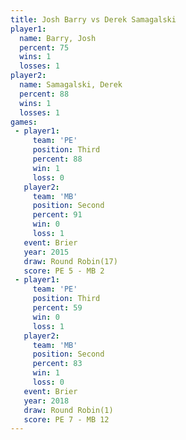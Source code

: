 ```yaml
---
title: Josh Barry vs Derek Samagalski
player1:                 
  name: Barry, Josh      
  percent: 75            
  wins: 1                
  losses: 1              
player2:                 
  name: Samagalski, Derek
  percent: 88            
  wins: 1                
  losses: 1              
games:
 - player1:         
     team: 'PE'     
     position: Third
     percent: 88    
     win: 1         
     loss: 0        
   player2:          
     team: 'MB'      
     position: Second
     percent: 91     
     win: 0          
     loss: 1         
   event: Brier         
   year: 2015           
   draw: Round Robin(17)
   score: PE 5 - MB 2   
 - player1:         
     team: 'PE'     
     position: Third
     percent: 59    
     win: 0         
     loss: 1        
   player2:          
     team: 'MB'      
     position: Second
     percent: 83     
     win: 1          
     loss: 0         
   event: Brier        
   year: 2018          
   draw: Round Robin(1)
   score: PE 7 - MB 12 
---
```

